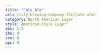 ```yaml
---
title: "Pale Ale"
url: /city-brewing-company-llc/pale-ale/
category: North American Lager
style: American-Style Lager
abv: 5.5
ibu: 0
srm: 0
upc: 0
---
```


